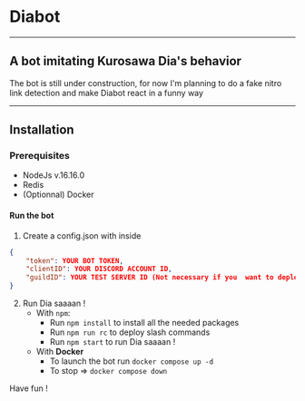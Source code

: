 # Diabot
___
## A bot imitating Kurosawa Dia's behavior

The bot is still under construction, for now I'm planning to do a fake nitro link detection and make Diabot react in a funny way
___
## Installation

### Prerequisites
* NodeJs v.16.16.0
* Redis
* (Optionnal) Docker

#### Run the bot

1. Create a config.json with inside
```json
{
    "token": YOUR BOT TOKEN,
    "clientID": YOUR DISCORD ACCOUNT ID,
    "guildID": YOUR TEST SERVER ID (Not necessary if you  want to deploy global slash command)
}
```

2. Run Dia saaaan !
    * With `npm`:
        * Run `npm install` to install all the needed packages
        * Run `npm run rc` to deploy slash commands
        * Run `npm start` to run Dia saaaan !
    * With **Docker**
        * To launch the bot run `docker compose up -d`
        * To stop => `docker compose down`

Have fun !
